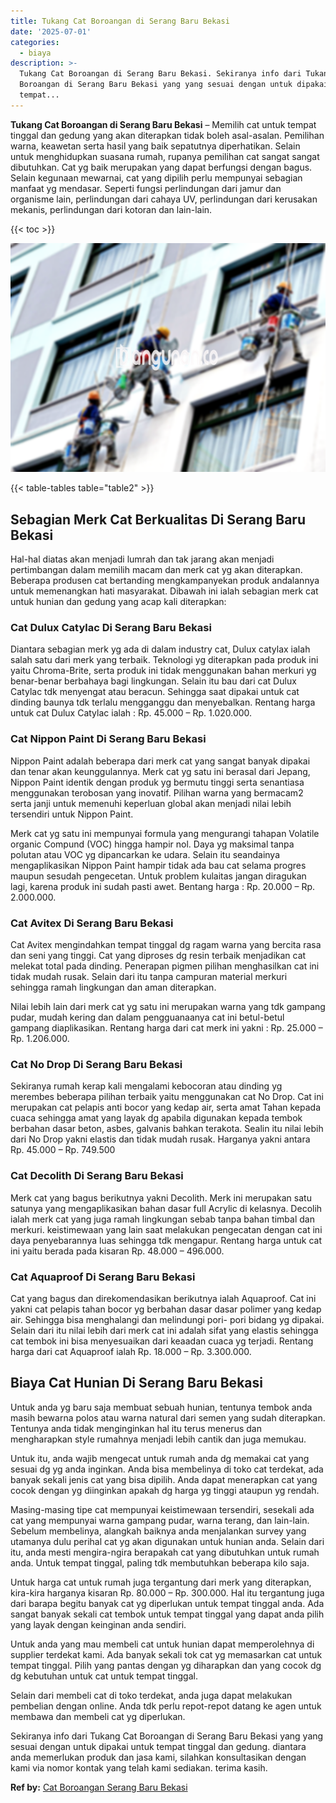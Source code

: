 ```yaml
---
title: Tukang Cat Boroangan di Serang Baru Bekasi
date: '2025-07-01'
categories:
  - biaya
description: >-
  Tukang Cat Boroangan di Serang Baru Bekasi. Sekiranya info dari Tukang Cat
  Boroangan di Serang Baru Bekasi yang yang sesuai dengan untuk dipakai untuk
  tempat...
---
```


**Tukang Cat Boroangan di Serang Baru Bekasi** – Memilih cat untuk tempat tinggal dan gedung yang akan diterapkan tidak boleh asal-asalan. Pemilihan warna, keawetan serta hasil yang baik sepatutnya diperhatikan. Selain untuk menghidupkan suasana rumah, rupanya pemilihan cat sangat sangat dibutuhkan. Cat yg baik merupakan yang dapat berfungsi dengan bagus. Selain kegunaan mewarnai, cat yang dipilih perlu mempunyai sebagian manfaat yg mendasar. Seperti fungsi perlindungan dari jamur dan organisme lain, perlindungan dari cahaya UV, perlindungan dari kerusakan mekanis, perlindungan dari kotoran dan lain-lain.

{{< toc >}}

![Tukang Cat Boroangan di Serang Baru Bekasi](/images/jasa-cat-murah07.png)

{{< table-tables table="table2" >}}

## Sebagian Merk Cat Berkualitas Di Serang Baru Bekasi

Hal-hal diatas akan menjadi lumrah dan tak jarang akan menjadi pertimbangan dalam memilih macam dan merk cat yg akan diterapkan. Beberapa produsen cat bertanding mengkampanyekan produk andalannya untuk memenangkan hati masyarakat. Dibawah ini ialah sebagian merk cat untuk hunian dan gedung yang acap kali diterapkan:

### Cat Dulux Catylac Di Serang Baru Bekasi

Diantara sebagian merk yg ada di dalam industry cat, Dulux catylax ialah salah satu dari merk yang terbaik. Teknologi yg diterapkan pada produk ini yaitu Chroma-Brite, serta produk ini tidak menggunakan bahan merkuri yg benar-benar berbahaya bagi lingkungan. Selain itu bau dari cat Dulux Catylac tdk menyengat atau beracun. Sehingga saat dipakai untuk cat dinding baunya tdk terlalu mengganggu dan menyebalkan. Rentang harga untuk cat Dulux Catylac ialah : Rp. 45.000 – Rp. 1.020.000.

### Cat Nippon Paint Di Serang Baru Bekasi

Nippon Paint adalah beberapa dari merk cat yang sangat banyak dipakai dan tenar akan keunggulannya. Merk cat yg satu ini berasal dari Jepang, Nippon Paint identik dengan produk yg bermutu tinggi serta senantiasa menggunakan terobosan yang inovatif. Pilihan warna yang bermacam2 serta janji untuk memenuhi keperluan global akan menjadi nilai lebih tersendiri untuk Nippon Paint.

Merk cat yg satu ini mempunyai formula yang mengurangi tahapan Volatile organic Compund (VOC) hingga hampir nol. Daya yg maksimal tanpa polutan atau VOC yg dipancarkan ke udara. Selain itu seandainya mengaplikasikan Nippon Paint hampir tidak ada bau cat selama progres maupun sesudah pengecetan. Untuk problem kulaitas jangan diragukan lagi, karena produk ini sudah pasti awet. Bentang harga : Rp. 20.000 – Rp. 2.000.000.

### Cat Avitex Di Serang Baru Bekasi

Cat Avitex mengindahkan tempat tinggal dg ragam warna yang bercita rasa dan seni yang tinggi. Cat yang diproses dg resin terbaik menjadikan cat melekat total pada dinding. Penerapan pigmen pilihan menghasilkan cat ini tidak mudah rusak. Selain dari itu tanpa campuran material merkuri sehingga ramah lingkungan dan aman diterapkan.

Nilai lebih lain dari merk cat yg satu ini merupakan warna yang tdk gampang pudar, mudah kering dan dalam pengguanaanya cat ini betul-betul gampang diaplikasikan. Rentang harga dari cat merk ini yakni : Rp. 25.000 – Rp. 1.206.000.

### Cat No Drop Di Serang Baru Bekasi

Sekiranya rumah kerap kali mengalami kebocoran atau dinding yg merembes beberapa pilihan terbaik yaitu menggunakan cat No Drop. Cat ini merupakan cat pelapis anti bocor yang kedap air, serta amat Tahan kepada cuaca sehingga amat yang layak dg apabila digunakan kepada tembok berbahan dasar beton, asbes, galvanis bahkan terakota. Sealin itu nilai lebih dari No Drop yakni elastis dan tidak mudah rusak. Harganya yakni antara Rp. 45.000 – Rp. 749.500

### Cat Decolith Di Serang Baru Bekasi

Merk cat yang bagus berikutnya yakni Decolith. Merk ini merupakan satu satunya yang mengaplikasikan bahan dasar full Acrylic di kelasnya. Decolih ialah merk cat yang juga ramah lingkungan sebab tanpa bahan timbal dan merkuri. keistimewaan yang lain saat melakukan pengecatan dengan cat ini daya penyebarannya luas sehingga tdk mengapur. Rentang harga untuk cat ini yaitu berada pada kisaran Rp. 48.000 – 496.000.

### Cat Aquaproof Di Serang Baru Bekasi

Cat yang bagus dan direkomendasikan berikutnya ialah Aquaproof. Cat ini yakni cat pelapis tahan bocor yg berbahan dasar dasar polimer yang kedap air. Sehingga bisa menghalangi dan melindungi pori- pori bidang yg dipakai. Selain dari itu nilai lebih dari merk cat ini adalah sifat yang elastis sehingga cat tembok ini bisa menyesuaikan dari keaadan cuaca yg terjadi. Rentang harga dari cat Aquaproof ialah Rp. 18.000 – Rp. 3.300.000.

## Biaya Cat Hunian Di Serang Baru Bekasi

Untuk anda yg baru saja membuat sebuah hunian, tentunya tembok anda masih bewarna polos atau warna natural dari semen yang sudah diterapkan. Tentunya anda tidak menginginkan hal itu terus menerus dan mengharapkan style rumahnya menjadi lebih cantik dan juga memukau.

Untuk itu, anda wajib mengecat untuk rumah anda dg memakai cat yang sesuai dg yg anda inginkan. Anda bisa membelinya di toko cat terdekat, ada banyak sekali jenis cat yang bisa dipilih. Anda dapat menerapkan cat yang cocok dengan yg diinginkan apakah dg harga yg tinggi ataupun yg rendah.

Masing-masing tipe cat mempunyai keistimewaan tersendiri, sesekali ada cat yang mempunyai warna gampang pudar, warna terang, dan lain-lain. Sebelum membelinya, alangkah baiknya anda menjalankan survey yang utamanya dulu perihal cat yg akan digunakan untuk hunian anda. Selain dari itu, anda mesti mengira-ngira berapakah cat yang dibutuhkan untuk rumah anda. Untuk tempat tinggal, paling tdk membutuhkan beberapa kilo saja.

Untuk harga cat untuk rumah juga tergantung dari merk yang diterapkan, kira-kira harganya kisaran Rp. 80.000 – Rp. 300.000. Hal itu tergantung juga dari barapa begitu banyak cat yg diperlukan untuk tempat tinggal anda. Ada sangat banyak sekali cat tembok untuk tempat tinggal yang dapat anda pilih yang layak dengan keinginan anda sendiri.

Untuk anda yang mau membeli cat untuk hunian dapat memperolehnya di supplier terdekat kami. Ada banyak sekali tok cat yg memasarkan cat untuk tempat tinggal. Pilih yang pantas dengan yg diharapkan dan yang cocok dg dg kebutuhan untuk cat untuk tempat tinggal.

Selain dari membeli cat di toko terdekat, anda juga dapat melakukan pembelian dengan online. Anda tdk perlu repot-repot datang ke agen untuk membawa dan membeli cat yg diperlukan.

Sekiranya info dari Tukang Cat Boroangan di Serang Baru Bekasi yang yang sesuai dengan untuk dipakai untuk tempat tinggal dan gedung. diantara anda memerlukan produk dan jasa kami, silahkan konsultasikan dengan kami via nomor kontak yang telah kami sediakan. terima kasih.

**Ref by:** [Cat Boroangan Serang Baru Bekasi](https://id.wikipedia.org/wiki/Cat)
